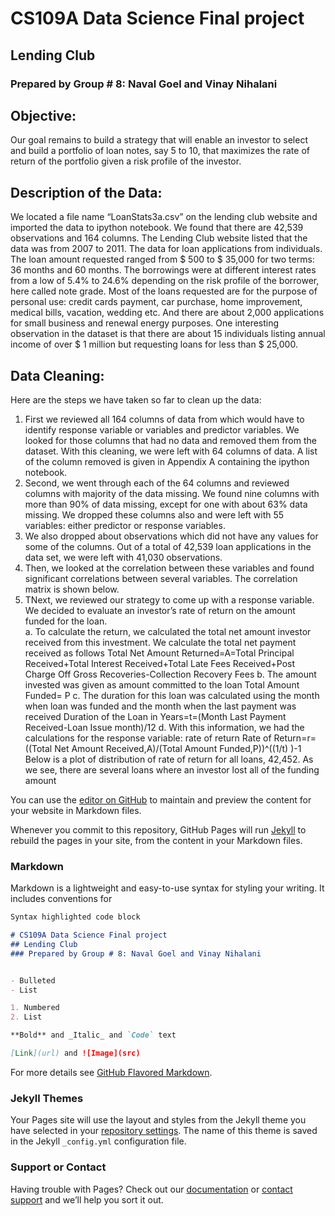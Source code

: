 # CS109A Data Science Final project
## Lending Club
### Prepared by Group # 8: Naval Goel and Vinay Nihalani

## Objective:
Our goal remains to build a strategy that will enable an investor to select and build a portfolio of loan notes, say 5 to 10, that maximizes the rate of return of the portfolio given a risk profile of the investor.  

## Description of the Data:
We located a file name “LoanStats3a.csv” on the lending club website and imported the data to ipython notebook. We found that there are 42,539 observations and 164 columns. The Lending Club website listed that the data was from 2007 to 2011. 
The data for loan applications from individuals.  The loan amount requested ranged from $ 500 to $ 35,000 for two terms: 36 months and 60 months.  The borrowings were at different interest rates from a low of 5.4% to 24.6% depending on the risk profile of the borrower, here called note grade. Most of the loans requested are for the purpose of personal use: credit cards payment, car purchase, home improvement, medical bills, vacation, wedding etc. And there are about 2,000 applications for small business and renewal energy purposes. One interesting observation in the dataset is that there are about 15 individuals listing annual income of over $ 1 million but requesting loans for less than $ 25,000. 

## Data Cleaning:
Here are the steps we have taken so far to clean up the data:
1.	First we reviewed all 164 columns of data from which would have to identify response variable or variables and predictor variables.  We looked for those columns that had no data and removed them from the dataset. With this cleaning, we were left with 64 columns of data.  A list of the column removed is given in Appendix A containing the ipython notebook.
2.	Second, we went through each of the 64 columns and reviewed columns with majority of the data missing.  We found nine columns with more than 90% of data missing, except for one with about 63% data missing. We dropped these columns also and were left with 55 variables: either predictor or response variables.
3.	We also dropped about observations which did not have any values for some of the columns. Out of a total of 42,539 loan applications in the data set, we were left with 41,030 observations.
4.	Then, we looked at the correlation between these variables and found significant correlations between several variables. The correlation matrix is shown below.
5.	TNext, we reviewed our strategy to come up with a response variable.  We decided to evaluate an investor’s rate of return on the amount funded for the loan.  
	a.	To calculate the return, we calculated the total net amount investor received from this investment.  We calculate the total net payment received as follows
Total Net Amount Returned=A=Total Principal Received+Total Interest Received+Total Late Fees Received+Post Charge Off Gross Recoveries-Collection Recovery Fees
	b.	The amount invested was given as amount committed to the loan 
Total Amount Funded=  P
	c.	The duration for this loan was calculated using the month when loan was funded and the month when the last payment was received
Duration of the Loan in Years=t=(Month Last Payment Received-Loan Issue month)/12 
	d.	With this information, we had the calculations for the response variable: rate of return
Rate of Return=r= ((Total Net Amount Received,A)/(Total Amount Funded,P))^((1/t) )-1
Below is a plot of distribution of rate of return for all loans, 42,452. As we see, there are several loans where an investor lost all of the funding amount




You can use the [editor on GitHub](https://github.com/navalg/.github.io/edit/master/README.md) to maintain and preview the content for your website in Markdown files.

Whenever you commit to this repository, GitHub Pages will run [Jekyll](https://jekyllrb.com/) to rebuild the pages in your site, from the content in your Markdown files.

### Markdown

Markdown is a lightweight and easy-to-use syntax for styling your writing. It includes conventions for

```markdown
Syntax highlighted code block

# CS109A Data Science Final project
## Lending Club
### Prepared by Group # 8: Naval Goel and Vinay Nihalani


- Bulleted
- List

1. Numbered
2. List

**Bold** and _Italic_ and `Code` text

[Link](url) and ![Image](src)
```

For more details see [GitHub Flavored Markdown](https://guides.github.com/features/mastering-markdown/).

### Jekyll Themes

Your Pages site will use the layout and styles from the Jekyll theme you have selected in your [repository settings](https://github.com/navalg/.github.io/settings). The name of this theme is saved in the Jekyll `_config.yml` configuration file.

### Support or Contact

Having trouble with Pages? Check out our [documentation](https://help.github.com/categories/github-pages-basics/) or [contact support](https://github.com/contact) and we’ll help you sort it out.
